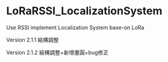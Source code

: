# LoRaRSSI_LocalizationSystem
Use RSSI implement Localization System base-on LoRa

Version 2.1.1 結構調整

Version 2.1.2 結構調整+新增畫圓+bug修正
